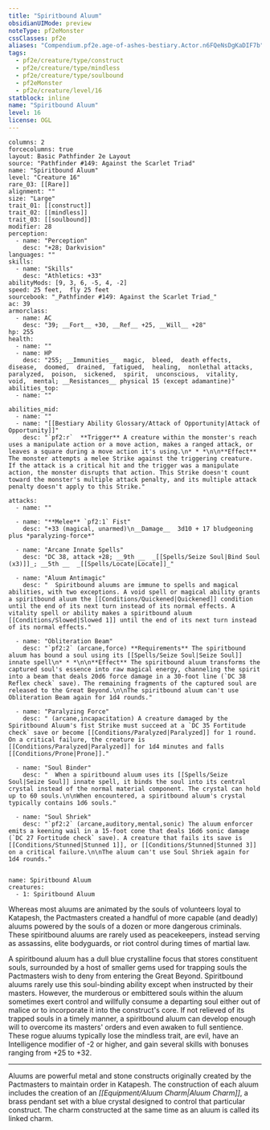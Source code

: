 ```yaml
---
title: "Spiritbound Aluum"
obsidianUIMode: preview
noteType: pf2eMonster
cssClasses: pf2e
aliases: "Compendium.pf2e.age-of-ashes-bestiary.Actor.n6FQeNsDgKaDIF7b" 
tags:
  - pf2e/creature/type/construct
  - pf2e/creature/type/mindless
  - pf2e/creature/type/soulbound
  - pf2eMonster
  - pf2e/creature/level/16
statblock: inline
name: "Spiritbound Aluum"
level: 16
license: OGL
---
```


```statblock
columns: 2
forcecolumns: true
layout: Basic Pathfinder 2e Layout
source: "Pathfinder #149: Against the Scarlet Triad"
name: "Spiritbound Aluum"
level: "Creature 16"
rare_03: [[Rare]]
alignment: ""
size: "Large"
trait_01: [[construct]]
trait_02: [[mindless]]
trait_03: [[soulbound]]
modifier: 28
perception:
  - name: "Perception"
    desc: "+28; Darkvision"
languages: ""
skills:
  - name: "Skills"
    desc: "Athletics: +33"
abilityMods: [9, 3, 6, -5, 4, -2]
speed: 25 feet,  fly 25 feet
sourcebook: "_Pathfinder #149: Against the Scarlet Triad_"
ac: 39
armorclass:
  - name: AC
    desc: "39; __Fort__ +30, __Ref__ +25, __Will__ +28"
hp: 255
health:
  - name: ""
  - name: HP
    desc: "255; __Immunities__  magic,  bleed,  death effects,  disease,  doomed,  drained,  fatigued,  healing,  nonlethal attacks,  paralyzed,  poison,  sickened,  spirit,  unconscious,  vitality,  void,  mental; __Resistances__ physical 15 (except adamantine)"
abilities_top:
  - name: ""

abilities_mid:
  - name: ""
  - name: "[[Bestiary Ability Glossary/Attack of Opportunity|Attack of Opportunity]]"
    desc: "`pf2:r`  **Trigger** A creature within the monster's reach uses a manipulate action or a move action, makes a ranged attack, or leaves a square during a move action it's using.\n* * *\n\n**Effect** The monster attempts a melee Strike against the triggering creature. If the attack is a critical hit and the trigger was a manipulate action, the monster disrupts that action. This Strike doesn't count toward the monster's multiple attack penalty, and its multiple attack penalty doesn't apply to this Strike."

attacks:
  - name: ""

  - name: "**Melee** `pf2:1` Fist"
    desc: "+33 (magical, unarmed)\n__Damage__  3d10 + 17 bludgeoning plus *paralyzing-force*"

  - name: "Arcane Innate Spells"
    desc: "DC 38, attack +28; __9th __  _[[Spells/Seize Soul|Bind Soul (x3)]]_; __5th __  _[[Spells/Locate|Locate]]_"

  - name: "Aluum Antimagic"
    desc: "  Spiritbound aluums are immune to spells and magical abilities, with two exceptions. A void spell or magical ability grants a spiritbound aluum the [[Conditions/Quickened|Quickened]] condition until the end of its next turn instead of its normal effects. A vitality spell or ability makes a spiritbound aluum [[Conditions/Slowed|Slowed 1]] until the end of its next turn instead of its normal effects."

  - name: "Obliteration Beam"
    desc: "`pf2:2` (arcane,force) **Requirements** The spiritbound aluum has bound a soul using its [[Spells/Seize Soul|Seize Soul]] innate spell\n* * *\n\n**Effect** The spiritbound aluum transforms the captured soul's essence into raw magical energy, channeling the spirit into a beam that deals 20d6 force damage in a 30-foot line (`DC 38 Reflex check` save). The remaining fragments of the captured soul are released to the Great Beyond.\n\nThe spiritbound aluum can't use Obliteration Beam again for 1d4 rounds."

  - name: "Paralyzing Force"
    desc: " (arcane,incapacitation) A creature damaged by the Spiritbound Aluum's fist Strike must succeed at a `DC 35 Fortitude check` save or become [[Conditions/Paralyzed|Paralyzed]] for 1 round. On a critical failure, the creature is [[Conditions/Paralyzed|Paralyzed]] for 1d4 minutes and falls [[Conditions/Prone|Prone]]."

  - name: "Soul Binder"
    desc: "  When a spiritbound aluum uses its [[Spells/Seize Soul|Seize Soul]] innate spell, it binds the soul into its central crystal instead of the normal material component. The crystal can hold up to 60 souls.\n\nWhen encountered, a spiritbound aluum's crystal typically contains 1d6 souls."

  - name: "Soul Shriek"
    desc: "`pf2:2` (arcane,auditory,mental,sonic) The aluum enforcer emits a keening wail in a 15-foot cone that deals 16d6 sonic damage (`DC 27 Fortitude check` save). A creature that fails its save is [[Conditions/Stunned|Stunned 1]], or [[Conditions/Stunned|Stunned 3]] on a critical failure.\n\nThe aluum can't use Soul Shriek again for 1d4 rounds."
 
```

```encounter-table
name: Spiritbound Aluum
creatures:
  - 1: Spiritbound Aluum
```



Whereas most aluums are animated by the souls of volunteers loyal to Katapesh, the Pactmasters created a handful of more capable (and deadly) aluums powered by the souls of a dozen or more dangerous criminals. These spiritbound aluums are rarely used as peacekeepers, instead serving as assassins, elite bodyguards, or riot control during times of martial law.

A spiritbound aluum has a dull blue crystalline focus that stores constituent souls, surrounded by a host of smaller gems used for trapping souls the Pactmasters wish to deny from entering the Great Beyond. Spiritbound aluums rarely use this soul-binding ability except when instructed by their masters. However, the murderous or embittered souls within the aluum sometimes exert control and willfully consume a departing soul either out of malice or to incorporate it into the construct's core. If not relieved of its trapped souls in a timely manner, a spiritbound aluum can develop enough will to overcome its masters' orders and even awaken to full sentience. These rogue aluums typically lose the mindless trait, are evil, have an Intelligence modifier of -2 or higher, and gain several skills with bonuses ranging from +25 to +32.

* * *

Aluums are powerful metal and stone constructs originally created by the Pactmasters to maintain order in Katapesh. The construction of each aluum includes the creation of an _[[Equipment/Aluum Charm|Aluum Charm]]_, a brass pendant set with a blue crystal designed to control that particular construct. The charm constructed at the same time as an aluum is called its linked charm.
